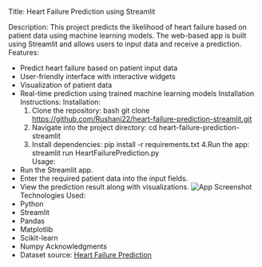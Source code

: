 Title: 
  Heart Failure Prediction using Streamlit
  
Description: 
  This project predicts the likelihood of heart failure based on patient data using machine learning models. The web-based app is built using Streamlit and allows users to input data and receive a prediction.   
Features:
  - Predict heart failure based on patient input data
  - User-friendly interface with interactive widgets
  - Visualization of patient data
  - Real-time prediction using trained machine learning models
Installation Instructions:
  Installation:
    1. Clone the repository:
      bash
      git clone https://github.com/Rushani22/heart-failure-prediction-streamlit.git
    2. Navigate into the project directory:
       cd heart-failure-prediction-streamlit
    3. Install dependencies:
       pip install -r requirements.txt
    4.Run the app:
      streamlit run HeartFailurePrediction.py   
Usage:
  - Run the Streamlit app.
  - Enter the required patient data into the input fields.
  - View the prediction result along with visualizations. 
![App Screenshot](C:\Users\DELL\Desktop\HeartFailurePrediction\ss\1.png)
Technologies Used:
  - Python
  - Streamlit
  - Pandas
  - Matplotlib
  - Scikit-learn
  - Numpy
Acknowledgments
  - Dataset source: [Heart Failure Prediction](https://www.kaggle.com/datasets/rahulrajpvduk/heart-failure-prediction-dataset)
